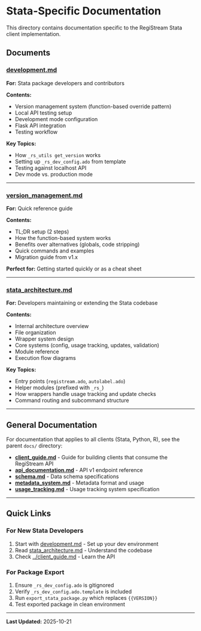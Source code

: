 # Stata-Specific Documentation

This directory contains documentation specific to the RegiStream Stata client implementation.

## Documents

### [development.md](development.md)
**For:** Stata package developers and contributors

**Contents:**
- Version management system (function-based override pattern)
- Local API testing setup
- Development mode configuration
- Flask API integration
- Testing workflow

**Key Topics:**
- How `_rs_utils get_version` works
- Setting up `_rs_dev_config.ado` from template
- Testing against localhost API
- Dev mode vs. production mode

---

### [version_management.md](version_management.md)
**For:** Quick reference guide

**Contents:**
- TL;DR setup (2 steps)
- How the function-based system works
- Benefits over alternatives (globals, code stripping)
- Quick commands and examples
- Migration guide from v1.x

**Perfect for:** Getting started quickly or as a cheat sheet

---

### [stata_architecture.md](stata_architecture.md)
**For:** Developers maintaining or extending the Stata codebase

**Contents:**
- Internal architecture overview
- File organization
- Wrapper system design
- Core systems (config, usage tracking, updates, validation)
- Module reference
- Execution flow diagrams

**Key Topics:**
- Entry points (`registream.ado`, `autolabel.ado`)
- Helper modules (prefixed with `_rs_`)
- How wrappers handle usage tracking and update checks
- Command routing and subcommand structure

---

## General Documentation

For documentation that applies to all clients (Stata, Python, R), see the parent `docs/` directory:

- **[client_guide.md](../client_guide.md)** - Guide for building clients that consume the RegiStream API
- **[api_documentation.md](../api_documentation.md)** - API v1 endpoint reference
- **[schema.md](../schema.md)** - Data schema specifications
- **[metadata_system.md](../metadata_system.md)** - Metadata format and usage
- **[usage_tracking.md](../usage_tracking.md)** - Usage tracking system specification

---

## Quick Links

### For New Stata Developers

1. Start with [development.md](development.md) - Set up your dev environment
2. Read [stata_architecture.md](stata_architecture.md) - Understand the codebase
3. Check [../client_guide.md](../client_guide.md) - Learn the API

### For Package Export

1. Ensure `_rs_dev_config.ado` is gitignored
2. Verify `_rs_dev_config.ado.template` is included
3. Run `export_stata_package.py` which replaces `{{VERSION}}`
4. Test exported package in clean environment

---

**Last Updated:** 2025-10-21
